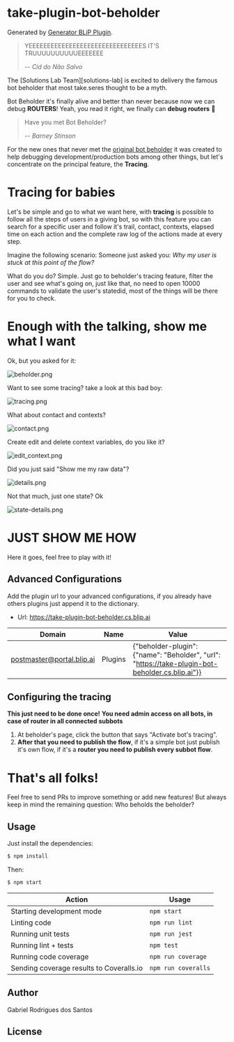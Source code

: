 # take-plugin-bot-beholder

Generated by [Generator BLiP Plugin](https://github.com/chr0m1ng/generator-blip-plugin).

> YEEEEEEEEEEEEEEEEEEEEEEEEEEEEEEES IT'S TRUUUUUUUUUUEEEEEEE
>
> -- <cite>Cid do Não Salvo</cite>

The [Solutions Lab Team][solutions-lab] is excited to delivery the famous bot beholder that most take.seres thought to be a myth. 

Bot Beholder it's finally alive and better than never because now we can debug **ROUTERS**! 
Yeah, you read it right, we finally can **debug routers** 🎉

> Have you met Bot Beholder?
>
> -- <cite>Barney Stinson</cite>

For the new ones that never met the [original bot beholder][original-beholder] it was created to help debugging development/production bots among other things, but let's concentrate on the principal feature, the **Tracing**.

# Tracing for babies

Let's be simple and go to what we want here, with **tracing** is possible to follow all the steps of users in a giving bot, so with this feature you can search for a specific user and follow it's trail, contact, contexts, elapsed time on each action and the complete raw log of the actions made at every step.

Imagine the following scenario: 
Someone just asked you: _Why my user is stuck at this point of the flow?_

What do you do? Simple.
Just go to beholder's tracing feature, filter the user and see what's going on, just like that, no need to open 10000 commands to validate the user's statedid, most of the things will be there for you to check.

# Enough with the talking, show me what I want

Ok, but you asked for it:

![beholder.png](https://user-images.githubusercontent.com/11679657/113342658-203e3780-9305-11eb-80e9-27973c7029f4.png)

Want to see some tracing? take a look at this bad boy:

![tracing.png](https://user-images.githubusercontent.com/11679657/113342703-2c29f980-9305-11eb-9460-e8d341bc3245.png)

What about contact and contexts?

![contact.png](https://user-images.githubusercontent.com/11679657/113342775-46fc6e00-9305-11eb-9e9a-295b11e6e761.png)


Create edit and delete context variables, do you like it?

![edit_context.png](https://user-images.githubusercontent.com/11679657/113342809-5380c680-9305-11eb-81b9-f3750f571937.png)


Did you just said "Show me my raw data"?

![details.png](https://user-images.githubusercontent.com/11679657/113342818-55e32080-9305-11eb-9ca2-8c7a78ea8566.png)


Not that much, just one state? Ok

![state-details.png](https://user-images.githubusercontent.com/11679657/113342821-57ace400-9305-11eb-9d0d-951e873916e9.png)


# JUST SHOW ME HOW

Here it goes, feel free to play with it!

## Advanced Configurations

Add the plugin url to your advanced configurations, if you already have others plugins just append it to the dictionary.

- Url: https://take-plugin-bot-beholder.cs.blip.ai


| Domain                    | Name    | Value                                                                                           |
|---------------------------|---------|-------------------------------------------------------------------------------------------------|
| postmaster@portal.blip.ai | Plugins | {"beholder-plugin": {"name": "Beholder", "url": "https://take-plugin-bot-beholder.cs.blip.ai"}} |

## Configuring the tracing

**This just need to be done once!**
**You need admin access on all bots, in case of router in all connected subbots**

1. At beholder's page, click the button that says "Activate bot's tracing". 
2. **After that you need to publish the flow**, if it's a simple bot just publish it's own flow, if it's a **router you need to publish every subbot flow**.


# That's all folks!

Feel free to send PRs to improve something or add new features! But always keep in mind the remaining question: Who beholds the beholder?

[original-beholder]: https://github.com/albert-dm/bot-beholder

## Usage

Just install the dependencies:

```bash
$ npm install
```

Then:

```bash
$ npm start
```

| Action                                   | Usage               |
| ---------------------------------------- | ------------------- |
| Starting development mode                | `npm start`         |
| Linting code                             | `npm run lint`      |
| Running unit tests                       | `npm run jest`      |
| Running lint + tests                     | `npm test`          |
| Running code coverage                    | `npm run coverage`  |
| Sending coverage results to Coveralls.io | `npm run coveralls` |

## Author

Gabriel Rodrigues dos Santos

## License

[license-url]: https://opensource.org/licenses/MIT
[license-badge]: https://img.shields.io/badge/License-MIT-yellow.svg
